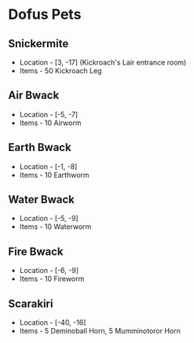 # Dofus Pets

## Snickermite
- Location - [3, -17] (Kickroach's Lair entrance room)
- Items - 50 Kickroach Leg

## Air Bwack
- Location - [-5, -7]
- Items - 10 Airworm

## Earth Bwack
- Location - [-1, -8]
- Items - 10 Earthworm

## Water Bwack
- Location - [-5, -9]
- Items - 10 Waterworm

## Fire Bwack
- Location - [-6, -9]
- Items - 10 Fireworm

## Scarakiri
- Location - [-40, -16]
- Items - 5 Deminoball Horn, 5 Mumminotoror Horn
